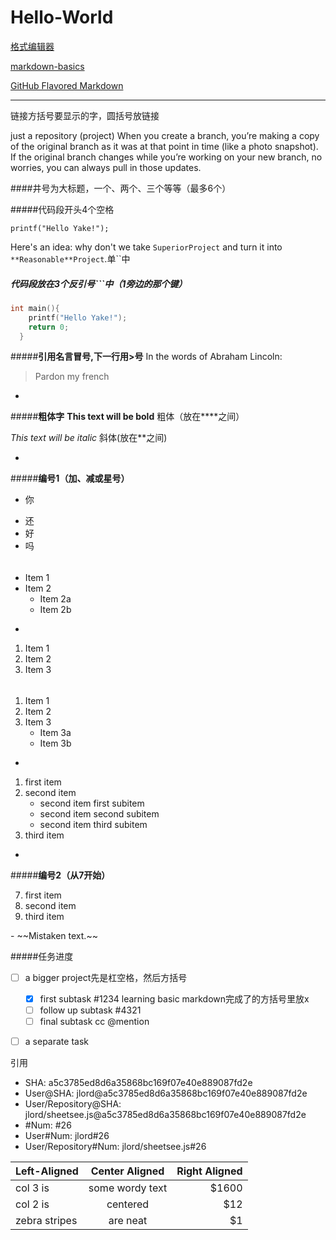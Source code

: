 Hello-World 
===========
[格式编辑器](https://www.zybuluo.com/mdeditor)

[markdown-basics](https://help.github.com/articles/markdown-basics)

[GitHub Flavored Markdown](https://help.github.com/articles/github-flavored-markdown)

---------
链接[]()方括号要显示的字，圆括号放链接

just a repository (project)
When you create a branch, you’re making a copy of the original branch as it was at that point in time (like a photo snapshot). If the original branch changes while you’re working on your new branch, no worries, you can always pull in those updates.

####井号为大标题，一个、两个、三个等等（最多6个）


#####代码段开头4个空格

    printf("Hello Yake!");
   
Here's an idea: why don't we take `SuperiorProject` and turn it into `**Reasonable**Project`.单``中
 
##### 代码段放在3个反引号```中（1旁边的那个键）
```c 
int main(){
    printf("Hello Yake!");
    return 0;
  }
```


    
#####**引用名言冒号,下一行用>号**
In the words of Abraham Lincoln:
> Pardon my french

-
#####**粗体字**
**This text will be bold** 粗体（放在****之间）

*This text will be italic* 斜体(放在**之间)

-
#####**编号1（加、减或星号）**

* 你
+ 还
+ 好
+ 吗

######
* Item 1
* Item 2
  * Item 2a
  * Item 2b

-
1. Item 1
2. Item 2
3. Item 3

######
1. Item 1
2. Item 2
3. Item 3
   * Item 3a
   * Item 3b

-

<ol>
  <li>first item</li>
  <li>second item      <!-- Look, the closing </li> tag is not placed here! -->
    <ul>
      <li>second item first subitem</li>
      <li>second item second subitem</li>
      <li>second item third subitem</li>
    </ul>
  </li>                <!-- Here is the closing </li> tag -->
  <li>third item</li>
</ol>

-
#####**编号2（从7开始）**
<ol start="7">
  <li>first item</li>
  <li>second item</li>
  <lI>third item</li>
</ol>
-
~~Mistaken text.~~



#####任务进度    
- [ ] a bigger project先是杠空格，然后方括号
  - [x] first subtask #1234 learning basic markdown完成了的方括号里放x
  - [ ] follow up subtask #4321
  - [ ] final subtask cc @mention
- [ ] a separate task



引用
* SHA: a5c3785ed8d6a35868bc169f07e40e889087fd2e
* User@SHA: jlord@a5c3785ed8d6a35868bc169f07e40e889087fd2e
* User/Repository@SHA: jlord/sheetsee.js@a5c3785ed8d6a35868bc169f07e40e889087fd2e
* #Num: #26
* User#Num: jlord#26
* User/Repository#Num: jlord/sheetsee.js#26 



| Left-Aligned  | Center Aligned  | Right Aligned |
| :------------ |:---------------:| -----:|
| col 3 is      | some wordy text | $1600 |
| col 2 is      | centered        |   $12 |
| zebra stripes | are neat        |    $1 |

